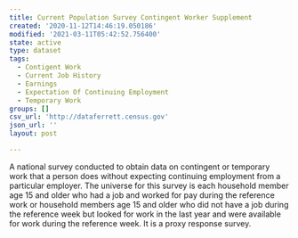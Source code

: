 ```yaml
---
title: Current Population Survey Contingent Worker Supplement
created: '2020-11-12T14:46:19.050186'
modified: '2021-03-11T05:42:52.756400'
state: active
type: dataset
tags:
  - Contigent Work
  - Current Job History
  - Earnings
  - Expectation Of Continuing Employment
  - Temporary Work
groups: []
csv_url: 'http://dataferrett.census.gov'
json_url: ''
layout: post

---
```

A national survey conducted to obtain data on contingent or temporary work that a person does without expecting continuing employment from a particular employer.  The universe for this survey is each household member age 15 and older who had a job and worked for pay during the reference work or household members age 15 and older who did not have a job during the reference week but looked for work in the last year and were available for work during the reference week.  It is a proxy response survey.
